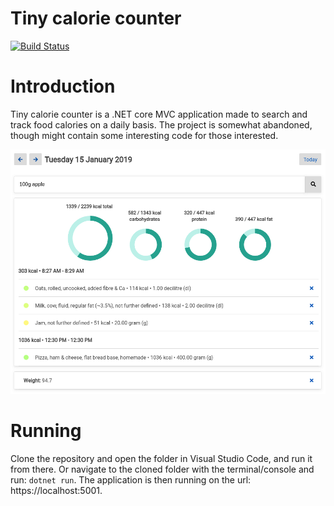 # Tiny calorie counter

[![Build Status](https://travis-ci.org/morganbengtsson/tiny-calorie-counter.svg?branch=master)](https://travis-ci.org/morganbengtsson/tiny-calorie-counter)

# Introduction

Tiny calorie counter is a .NET core MVC application made to search and track food calories on a daily basis. The project is somewhat abandoned, though might contain some interesting code for those interested. 

![Preview](wwwroot/images/preview.png)

# Running

Clone the repository and open the folder in Visual Studio Code, and run it from there. Or navigate to the cloned folder with the terminal/console and run: `dotnet run`. The application is then running on the url: https://localhost:5001.
